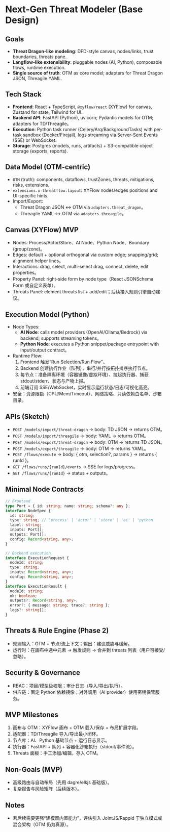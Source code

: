 # Next-Gen Threat Modeler (Base Design)

## Goals
- **Threat Dragon-like modeling**: DFD-style canvas, nodes/links, trust boundaries, threats pane.
- **Langflow-like extensibility**: pluggable nodes (AI, Python), composable flows, runtime execution.
- **Single source of truth**: OTM as core model; adapters for Threat Dragon JSON, Threagile YAML.

## Tech Stack
- **Frontend**: React + TypeScript, `@xyflow/react` (XYFlow) for canvas, Zustand for state, Tailwind for UI.
- **Backend API**: FastAPI (Python), uvicorn; Pydantic models for OTM; adapters for TD/Threagile。
- **Execution**: Python task runner (Celery/Arq/BackgroundTasks) with per-task sandbox (Docker/Firejail), logs streaming via Server-Sent Events (SSE) or WebSocket.
- **Storage**: Postgres (models, runs, artifacts) + S3-compatible object storage (exports, reports).

## Data Model (OTM-centric)
- `OTM` (truth): components, dataflows, trustZones, threats, mitigations, risks, extensions.
- `extensions.x-threatflow.layout`: XYFlow nodes/edges positions and UI-specific hints.
- Import/Export:
  - Threat Dragon JSON ↔ OTM via `adapters.threat_dragon`。
  - Threagile YAML ↔ OTM via `adapters.threagile`。

## Canvas (XYFlow) MVP
- Nodes: Process/Actor/Store、AI Node、Python Node、Boundary (group/zone)。
- Edges: default + optional orthogonal via custom edge; snapping/grid; alignment helper lines。
- Interactions: drag, select, multi-select drag, connect, delete, edit properties。
- Property Panel: right-side form by node type（React JSONSchema Form 或自定义表单）。
- Threats Panel: element threats list + add/edit；后续接入规则引擎自动建议。

## Execution Model (Python)
- Node Types:
  - **AI Node**: calls model providers (OpenAI/Ollama/Bedrock) via backend; supports streaming tokens。
  - **Python Node**: executes a Python snippet/package entrypoint with input/output contract。
- Runtime Flow:
  1) Frontend 触发“Run Selection/Run Flow”。
  2) Backend 创建执行作业（队列），串行/并行按拓扑排序执行节点。
  3) 每节点：准备隔离环境（容器镜像/虚拟环境）、拉起执行器、捕获 stdout/stderr、状态与产物上报。
  4) 前端订阅 SSE/WebSocket，实时显示运行状态/日志/可视化高亮。
- 安全：资源限额（CPU/Mem/Timeout）、网络策略、只读依赖白名单、沙箱目录。

## APIs (Sketch)
- `POST /models/import/threat-dragon` → body: TD JSON → returns OTM。
- `POST /models/import/threagile` → body: YAML → returns OTM。
- `POST /models/export/threat-dragon` → body: OTM → returns TD JSON。
- `POST /models/export/threagile` → body: OTM → returns YAML。
- `POST /flows/execute` → body: { otm, selection?, params } → returns { runId }。
- `GET /flows/runs/{runId}/events` → SSE for logs/progress。
- `GET /flows/runs/{runId}` → status + outputs。

## Minimal Node Contracts
```ts
// Frontend
type Port = { id: string; name: string; schema?: any };
interface NodeSpec {
  id: string;
  type: string; // 'process' | 'actor' | 'store' | 'ai' | 'python'
  label: string;
  inputs: Port[];
  outputs: Port[];
  config: Record<string, any>;
}

// Backend execution
interface ExecutionRequest {
  nodeId: string;
  type: string;
  inputs: Record<string, any>;
  config: Record<string, any>;
}
interface ExecutionResult {
  nodeId: string;
  ok: boolean;
  outputs?: Record<string, any>;
  error?: { message: string; trace?: string };
  logs?: string[];
}
```

## Threats & Rule Engine (Phase 2)
- 规则输入：OTM + 节点/流上下文；输出：建议威胁与缓解。
- 运行时：在画布中选中元素 → 触发规则 → 合并到 threats 列表（用户可接受/忽略）。

## Security & Governance
- RBAC：项目/模型级权限；审计日志（导入/导出/执行）。
- 供应链：固定 Python 依赖镜像；对外调用（AI provider）使用密钥保管服务。

## MVP Milestones
1) 画布与 OTM：XYFlow 画布 + OTM 载入/保存 + 布局扩展字段。
2) 适配器：TD/Threagile 导入/导出最小闭环。
3) 节点库：AI、Python 基础节点 + 运行日志显示。
4) 执行器：FastAPI + 队列 + 容器化沙箱执行（stdout/事件流）。
5) Threats 面板：手工添加/编辑，存入 OTM。

## Non-Goals (MVP)
- 高级路由与自动布局（先用 dagre/elkjs 基础版）。
- 复杂报告与风险矩阵（后续版本）。

## Notes
- 若后续需要更强“建模器内置能力”，评估引入 JointJS/Rappid 于独立模式或混合架构（OTM 仍为真源）。